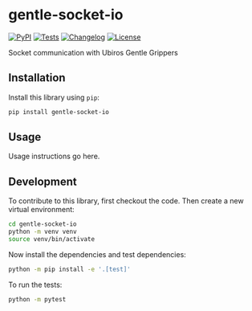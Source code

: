 # gentle-socket-io

[![PyPI](https://img.shields.io/pypi/v/gentle-socket-io.svg)](https://pypi.org/project/gentle-socket-io/)
[![Tests](https://github.com/ubiros-dev/gentle-socket-io/actions/workflows/test.yml/badge.svg)](https://github.com/ubiros-dev/gentle-socket-io/actions/workflows/test.yml)
[![Changelog](https://img.shields.io/github/v/release/ubiros-dev/gentle-socket-io?include_prereleases&label=changelog)](https://github.com/ubiros-dev/gentle-socket-io/releases)
[![License](https://img.shields.io/badge/license-Apache%202.0-blue.svg)](https://github.com/ubiros-dev/gentle-socket-io/blob/main/LICENSE)

Socket communication with Ubiros Gentle Grippers

## Installation

Install this library using `pip`:
```bash
pip install gentle-socket-io
```
## Usage

Usage instructions go here.

## Development

To contribute to this library, first checkout the code. Then create a new virtual environment:
```bash
cd gentle-socket-io
python -m venv venv
source venv/bin/activate
```
Now install the dependencies and test dependencies:
```bash
python -m pip install -e '.[test]'
```
To run the tests:
```bash
python -m pytest
```

